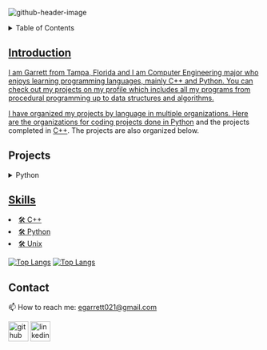 ![github-header-image](https://github.com/garrettbovo/garrettbovo/assets/154717520/b7afe3a0-edb2-4cea-8b47-e687daa11c87)

<details>
<summary>Table of Contents</summary>
<ol>
  <li>
    <a href='#introduction'>Introduction</a>
  </li>
  <li>
    <a href='#projects'>Projects</a>
  </li>
  <li>
    <a href='#skills'>Skills</a>
  </li>
  <li>
    <a href='#Contact'>Contact</ol>
</details>

## Introduction
I am Garrett from Tampa, Florida and I am Computer Engineering major who enjoys learning programming languages, mainly C++ and Python. You can check out my projects on my profile which includes all my programs from procedural programming up to data structures and algorithms.

I have organized my projects by language in multiple organizations.  Here are the organizations for coding projects done in [Python](https://github.com/Python-Coding-Assignments) and the projects completed in [C++](https://github.com/CPP-Programming-Assingments).  The projects are also organized below.

## Projects
<details>
<summary>Python</summary>
<ul>
<details>
<summary>Procedural Programming Projects</summary>
</li>
</ol>
<ul>
  <li>
    <a href='https://github.com/Python-Coding-Assignments/Ticket-System'>Ticket-System</a>
  </li>
  <li>
    <a href='https://github.com/Python-Coding-Assignments/Grade-Calculator'>Grade-Calculator</a>
  </li>
  <li>
    <a href='https://github.com/Python-Coding-Assignments/Coin-Game'>Coin-Game</a>
  </li>
  <li>
    <a href='https://github.com/Python-Coding-Assignments/Numbers'>Numbers</a>
  </li>
  <li>
    <a href='#Contact'>Calculating-NFL-Passer-Ratings</ol>
</details>
</details>

## Skills
<li>
  🛠 C++
</li>
<li>
  🛠 Python
</li>
<li>
  🛠 Unix
</li>  

[![Top Langs](https://github-readme-stats.vercel.app/api/top-langs/?username=garrettbovo)](https://github.com/garrettbovo/github-readme-stats)
[![Top Langs](https://github-readme-stats.vercel.app/api/top-langs/?username=garrettbovo)](https://github.com/garrettbovo/github-readme-stats)



## Contact
📫 How to reach me: egarrett021@gmail.com 


[<img src='https://cdn.jsdelivr.net/npm/simple-icons@3.0.1/icons/github.svg' alt='github' height='40'>](https://github.com/garrettbovo)  [<img src='https://cdn.jsdelivr.net/npm/simple-icons@3.0.1/icons/linkedin.svg' alt='linkedin' height='40'>](https://www.linkedin.com/in/garrett-ellis-740b202a6/)  
